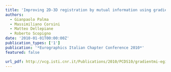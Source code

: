 ```yaml
---
title: 'Improving 2D-3D registration by mutual information using gradient maps'
authors:
  - Gianpaolo Palma
  - Massimiliano Corsini
  - Matteo Dellepiane
  - Roberto Scopigno
date: '2010-01-01T00:00:00Z'
publication_types: ['1']
publication: '*Eurographics Italian Chapter Conference 2010*'
featured: false

url_pdf: http://vcg.isti.cnr.it/Publications/2010/PCDS10/gradientmi-egitalia2010.pdf
---
```

